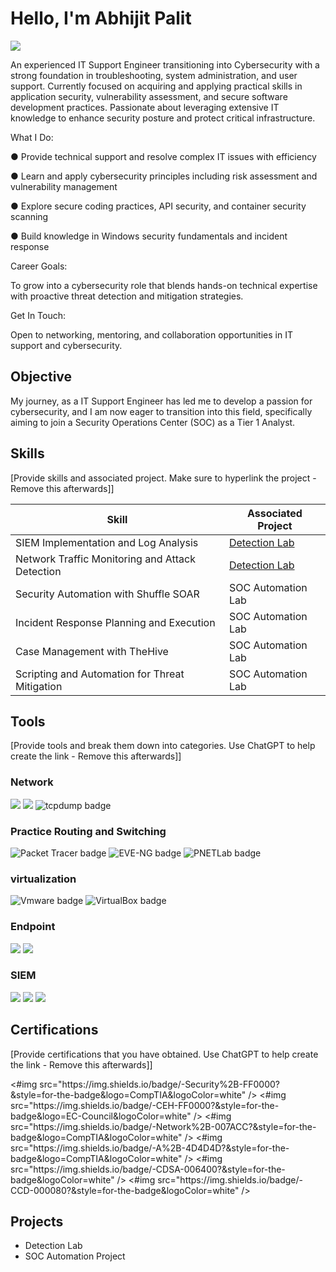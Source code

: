 # Hello, I'm Abhijit Palit
<a href="https://linkedin.com/in/abhijit-palit-8b494237b/"><img src="https://img.shields.io/badge/-LinkedIn-0072b1?&style=for-the-badge&logo=linkedin&logoColor=white" /></a>

An experienced IT Support Engineer transitioning into Cybersecurity with a strong foundation in troubleshooting, system administration, and user support. Currently focused on acquiring and applying practical skills in application security, vulnerability assessment, and secure software development practices. Passionate about leveraging extensive IT knowledge to enhance security posture and protect critical infrastructure.

What I Do:

● Provide technical support and resolve complex IT issues with efficiency

● Learn and apply cybersecurity principles including risk assessment and vulnerability management

● Explore secure coding practices, API security, and container security scanning

● Build knowledge in Windows security fundamentals and incident response

Career Goals:

To grow into a cybersecurity role that blends hands-on technical expertise with proactive threat detection and mitigation strategies.

Get In Touch:

Open to networking, mentoring, and collaboration opportunities in IT support and cybersecurity.

## Objective

My journey, as a IT Support Engineer has led me to develop a passion for cybersecurity, and I am now eager to transition into this field, specifically aiming to join a Security Operations Center (SOC) as a Tier 1 Analyst.

## Skills
[Provide skills and associated project. Make sure to hyperlink the project - Remove this afterwards]]

| Skill                                         | Associated Project         |
|-----------------------------------------------|----------------------------|
| SIEM Implementation and Log Analysis          | <a href="https://google.com">Detection Lab</a>|
| Network Traffic Monitoring and Attack Detection | <a href="https://google.com">Detection Lab</a>|
| Security Automation with Shuffle SOAR         | SOC Automation Lab|
| Incident Response Planning and Execution      | SOC Automation Lab|
| Case Management with TheHive                  | SOC Automation Lab|
| Scripting and Automation for Threat Mitigation | SOC Automation Lab|

## Tools
[Provide tools and break them down into categories. Use ChatGPT to help create the link - Remove this afterwards]]

### Network
<div>
    <img src="https://img.shields.io/badge/-Wireshark-1679A7?&style=for-the-badge&logo=Wireshark&logoColor=white" />
    <img src="https://img.shields.io/badge/-Suricata-EF3B2D?&style=for-the-badge&logo=Suricata&logoColor=white" />
    <img src="https://img.shields.io/badge/-tcpdump-005f73?style=for-the-badge&logo=wireshark&logoColor=white" alt="tcpdump badge" />
</div>

### Practice Routing and Switching
<div>
    <img src="https://img.shields.io/badge/-Packet%20Tracer-0078D7?style=for-the-badge&logo=cisco&logoColor=white" alt="Packet Tracer badge" />
    <img src="https://img.shields.io/badge/-EVE--NG-2C3E50?style=for-the-badge&logo=virtualbox&logoColor=white" alt="EVE-NG badge" />
    <img src="https://img.shields.io/badge/-PNETLab-1F2937?style=for-the-badge&logo=linux&logoColor=white" alt="PNETLab badge" />
</div>

### virtualization
<div>
    <img src="https://img.shields.io/badge/-Vmware-607078?style=for-the-badge&logo=vmware&logoColor=white" alt="Vmware badge" />
    <img src="https://img.shields.io/badge/-VirtualBox-183A61?style=for-the-badge&logo=virtualbox&logoColor=white" alt="VirtualBox badge" />
</div>

### Endpoint
<div>
    <img src="https://img.shields.io/badge/-Microsoft_Defender_for_Endpoint-00A4EF?&style=for-the-badge&logo=Microsoft&logoColor=white" />
    <img src="https://img.shields.io/badge/-Velociraptor-4B275F?&style=for-the-badge&logo=Velociraptor&logoColor=white" />
</div>

### SIEM
<div>
    <img src="https://img.shields.io/badge/-Microsoft_Sentinel-0078D4?&style=for-the-badge&logo=Microsoft&logoColor=white" />
    <img src="https://img.shields.io/badge/-Splunk-000000?&style=for-the-badge&logo=Splunk&logoColor=white" />
    <img src="https://img.shields.io/badge/-Elastic-005571?&style=for-the-badge&logo=Elastic&logoColor=white" />
</div>

## Certifications
[Provide certifications that you have obtained. Use ChatGPT to help create the link - Remove this afterwards]]
<div>
<#img src="https://img.shields.io/badge/-Security%2B-FF0000?&style=for-the-badge&logo=CompTIA&logoColor=white" />
<#img src="https://img.shields.io/badge/-CEH-FF0000?&style=for-the-badge&logo=EC-Council&logoColor=white" />
<#img src="https://img.shields.io/badge/-Network%2B-007ACC?&style=for-the-badge&logo=CompTIA&logoColor=white" />
<#img src="https://img.shields.io/badge/-A%2B-4D4D4D?&style=for-the-badge&logo=CompTIA&logoColor=white" />
<#img src="https://img.shields.io/badge/-CDSA-006400?&style=for-the-badge&logoColor=white" />
<#img src="https://img.shields.io/badge/-CCD-000080?&style=for-the-badge&logoColor=white" />
</div>

## Projects
- Detection Lab
- SOC Automation Project
